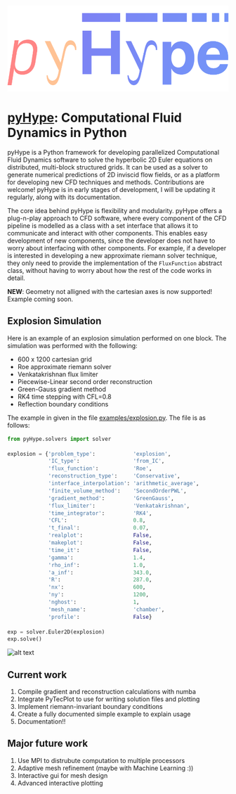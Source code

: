 ![Alt Text](/logo.png)

# [pyHype](https://github.com/momokhalil/pyHype): Computational Fluid Dynamics in Python

pyHype is a Python framework for developing parallelized Computational Fluid Dynamics software to solve the hyperbolic 2D Euler equations on distributed, multi-block structured grids. It can be used as a solver to generate numerical predictions of 2D inviscid flow fields, or as a platform for developing new CFD techniques and methods. Contributions are welcome! pyHype is in early stages of development, I will be updating it regularly, along with its documentation.

The core idea behind pyHype is flexibility and modularity. pyHype offers a plug-n-play approach to CFD software, where every component of the CFD pipeline is modelled as a class with a set interface that allows it to communicate and interact with other components. This enables easy development of new components, since the developer does not have to worry about interfacing with other components. For example, if a developer is interested in developing a new approximate riemann solver technique, they only need to provide the implementation of the `FluxFunction` abstract class, without having to worry about how the rest of the code works in detail.

**NEW**: Geometry not alligned with the cartesian axes is now supported! Example coming soon.

## Explosion Simulation
Here is an example of an explosion simulation performed on one block. The simulation was performed with the following: 
- 600 x 1200 cartesian grid
- Roe approximate riemann solver
- Venkatakrishnan flux limiter
- Piecewise-Linear second order reconstruction
- Green-Gauss gradient method
- RK4 time stepping with CFL=0.8
- Reflection boundary conditions

The example in given in the file [examples/explosion.py](https://github.com/momokhalil/pyHype/blob/main/examples/explosion.py). The file is as follows:

```python
from pyHype.solvers import solver

explosion = {'problem_type':            'explosion',
             'IC_type':                 'from_IC',
             'flux_function':           'Roe',
             'reconstruction_type':     'Conservative',
             'interface_interpolation': 'arithmetic_average',
             'finite_volume_method':    'SecondOrderPWL',
             'gradient_method':         'GreenGauss',
             'flux_limiter':            'Venkatakrishnan',
             'time_integrator':         'RK4',
             'CFL':                     0.8,
             't_final':                 0.07,
             'realplot':                False,
             'makeplot':                False,
             'time_it':                 False,
             'gamma':                   1.4,
             'rho_inf':                 1.0,
             'a_inf':                   343.0,
             'R':                       287.0,
             'nx':                      600,
             'ny':                      1200,
             'nghost':                  1,
             'mesh_name':               'chamber',
             'profile':                 False}

exp = solver.Euler2D(explosion)
exp.solve()
```
![alt text](/explosion.gif)

## Current work
1. Compile gradient and reconstruction calculations with numba
2. Integrate PyTecPlot to use for writing solution files and plotting
3. Implement riemann-invariant boundary conditions
4. Create a fully documented simple example to explain usage
5. Documentation!!

## Major future work
1. Use MPI to distrubute computation to multiple processors
2. Adaptive mesh refinement (maybe with Machine Learning :))
3. Interactive gui for mesh design
4. Advanced interactive plotting
